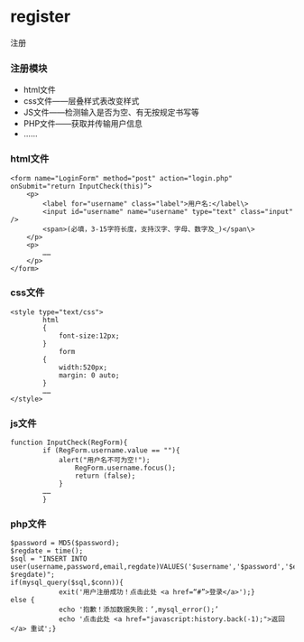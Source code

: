register
===================================  
注册


### 注册模块
* html文件
* css文件——层叠样式表改变样式
* JS文件——检测输入是否为空、有无按规定书写等
* PHP文件——获取并传输用户信息
* ……

### html文件 
	<form name="LoginForm" method="post" action="login.php" onSubmit="return InputCheck(this)”>
		<p>
			<label for="username" class="label">用户名:</label\>
			<input id="username" name="username" type="text" class="input" />
			<span>(必填，3-15字符长度，支持汉字、字母、数字及_)</span\>
		</p>
		<p>
			…… 
		</p>
	</form> 


### css文件 
	<style type="text/css">		
			html		
			{ 		
				font-size:12px;			
			}		
       			form		
			{		
				width:520px;		
				margin: 0 auto;		
			}		
 			……		
	</style>				
  

### js文件 
	function InputCheck(RegForm){			
			if (RegForm.username.value == ""){			
				alert("用户名不可为空!");			
    				RegForm.username.focus();		
    				return (false);			
  		    	}		
  			……		
			}		
  

### php文件 
	$password = MD5($password);		
	$regdate = time();		
	$sql = "INSERT INTO 	user(username,password,email,regdate)VALUES('$username','$password','$email',
	$regdate)";	
	if(mysql_query($sql,$conn)){		
    			exit('用户注册成功！点击此处 <a href=“#”>登录</a>');}		 		
	else {		
    			echo '抱歉！添加数据失败：’,mysql_error();’		
    			echo '点击此处 <a href="javascript:history.back(-1);">返回</a> 重试';}					
